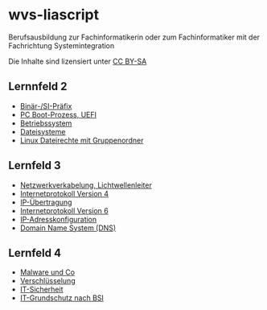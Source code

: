 # wvs-liascript

Berufsausbildung zur Fachinformatikerin oder zum Fachinformatiker mit der Fachrichtung Systemintegration

Die Inhalte sind lizensiert unter [CC BY-SA](https://creativecommons.org/licenses/by-sa/4.0/)

## Lernnfeld 2

 * [Binär-/SI-Präfix](https://liascript.github.io/course/?https://raw.githubusercontent.com/dsp77/wvs-liascript/main/LF02/binprefix.md)
 * [PC Boot-Prozess, UEFI](https://liascript.github.io/course/?https://raw.githubusercontent.com/dsp77/wvs-liascript/main/LF02/pc-bootprozess.md)
 * [Betriebssystem](https://liascript.github.io/course/?https://raw.githubusercontent.com/dsp77/wvs-liascript/main/LF02/betriebssystem.md)
 * [Dateisysteme](https://liascript.github.io/course/?https://raw.githubusercontent.com/dsp77/wvs-liascript/main/LF02/dateisystem.md)
 * [Linux Dateirechte mit Gruppenordner](https://liascript.github.io/course/?https://raw.githubusercontent.com/dsp77/wvs-liascript/main/LF02/datei_linux.md)

## Lernfeld 3

 * [Netzwerkverkabelung, Lichtwellenleiter](https://liascript.github.io/course/?https://raw.githubusercontent.com/dsp77/wvs-liascript/main/LF03/lichtwellenleiter.md)
 * [Internetprotokoll Version 4](https://liascript.github.io/course/?https://raw.githubusercontent.com/dsp77/wvs-liascript/main/LF03/internetprotokoll-v4.md)
 * [IP-Übertragung](https://liascript.github.io/course/?https://raw.githubusercontent.com/dsp77/wvs-liascript/main/LF03/ip-transmission.md)
 * [Internetprotokoll Version 6](https://liascript.github.io/course/?https://raw.githubusercontent.com/dsp77/wvs-liascript/main/LF03/internetprotokoll-v6.md)
 * [IP-Adresskonfiguration](https://liascript.github.io/course/?https://raw.githubusercontent.com/dsp77/wvs-liascript/main/LF03/ip-adresskonfiguration.md)
 * [Domain Name System (DNS)](https://liascript.github.io/course/?https://raw.githubusercontent.com/dsp77/wvs-liascript/main/LF03/dns.md)

## Lernfeld 4

 * [Malware und Co](https://liascript.github.io/course/?https://raw.githubusercontent.com/dsp77/wvs-liascript/main/LF04/malware-und-co.md) 
 * [Verschlüsselung](https://liascript.github.io/course/?https://raw.githubusercontent.com/dsp77/wvs-liascript/main/LF04/verschluesselung.md)
 * [IT-Sicherheit](https://liascript.github.io/course/?https://raw.githubusercontent.com/dsp77/wvs-liascript/main/LF04/it-sicherheit.md)
 * [IT-Grundschutz nach BSI](https://liascript.github.io/course/?https://raw.githubusercontent.com/dsp77/wvs-liascript/main/LF04/it-grundschutz.md)


 